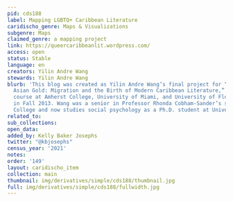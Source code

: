 ```yaml
---
pid: cds188
label: Mapping LGBTQ+ Caribbean Literature
caridischo_genre: Maps & Visualizations
subgenre: Maps
claimed_genre: a mapping project
link: https://queercaribbeanlit.wordpress.com/
access: open
status: Stable
language: en
creators: Yilin Andre Wang
stewards: Yilin Andre Wang
blurb: 'This blog was created as Yilin Andre Wang’s final project for “Panama Silver,
  Asian Gold: Migration and the Birth of Modern Caribbean Literature,” a tri-institutional
  course at Amherst College, University of Miami, and University of Florida-Gainesville
  in Fall 2013. Wang was a senior in Professor Rhonda Cobham-Sander’s section at Amherst
  College and now studies social psychology as a Ph.D. student at University of California-Davis.'
related_to:
sub_collections:
open_data:
added_by: Kelly Baker Josephs
twitter: "@kbjosephs"
census_year: '2021'
notes:
order: '149'
layout: caridischo_item
collection: main
thumbnail: img/derivatives/simple/cds188/thumbnail.jpg
full: img/derivatives/simple/cds188/fullwidth.jpg
---
```


